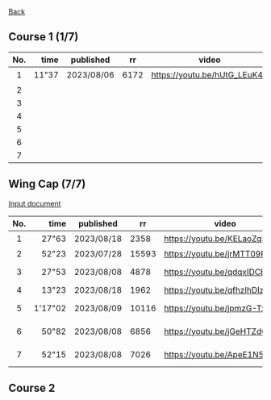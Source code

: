 [Back](../README.md)  


## Course 1 (1/7)  

| No. |  time | published  | rr   | video                        | Comment |
|:---:| -----:| ---------- | ---- | ---------------------------- | ------- |
|  1  | 11"37 | 2023/08/06 | 6172 | https://youtu.be/hUtG_LEuK44 | ☑️ Good |
|  2  |       |            |      |                              |         |
|  3  |       |            |      |                              |         |
|  4  |       |            |      |                              |         |
|  5  |       |            |      |                              |         |
|  6  |       |            |      |                              |         |
|  7  |       |            |      |                              |         |


## Wing Cap (7/7)  

[Input document](wc/README.md)  

| No. |    time | published  | rr    | video                        | Comment          |
|:---:| -------:| ---------- | ----- | ---------------------------- | ---------------- |
|  1  |   27"63 | 2023/08/18 | 2358  | https://youtu.be/KELaoZqSU4A | ☑️ Good          |
|  2  |   52"23 | 2023/07/28 | 15593 | https://youtu.be/jrMTT09Fmbw | ❕ WIP           |
|  3  |   27"53 | 2023/08/08 | 4878  | https://youtu.be/qdqxIDCbqR8 | ⚠️ Can be faster |
|  4  |   13"23 | 2023/08/18 | 1962  | https://youtu.be/qfhzIhDIzRg | ✅ Great         |
|  5  | 1'17"02 | 2023/08/09 | 10116 | https://youtu.be/jpmzG-TxgF8 | ⚠️ Can be faster |
|  6  |   50"82 | 2023/08/08 | 6856  | https://youtu.be/jGeHTZdCqsA | ⚠️ Can be faster |
|  7  |   52"15 | 2023/08/08 | 7026  | https://youtu.be/ApeE1N5HsFM | ⚠️ Can be faster |


## Course 2  